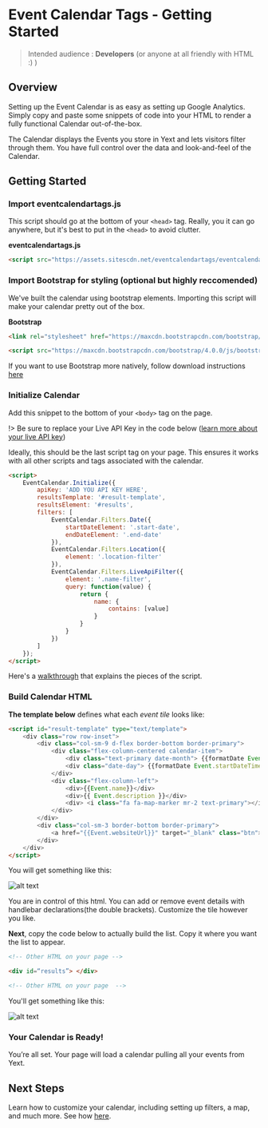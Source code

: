 # Event Calendar Tags - Getting Started 

> Intended audience :  **Developers** (or anyone at all friendly with HTML :) ) 


## Overview

Setting up the Event Calendar is as easy as setting up Google Analytics. Simply copy and paste some snippets of code into your HTML to render a fully functional Calendar out-of-the-box. 

The Calendar displays the Events you store in Yext and lets visitors filter through them. You have full control over the data and look-and-feel of the Calendar. 


## Getting Started 



### Import eventcalendartags.js

This script should go at the bottom of your `<head>` tag. Really, you it can go anywhere, but it's best to put in the `<head>` to avoid clutter. 


**eventcalendartags.js** 
```html
<script src="https://assets.sitescdn.net/eventcalendartags/eventcalendartags.js"></script>

```

### Import Bootstrap for styling (optional but highly reccomended)

We've built the calendar using bootstrap elements. Importing this script will make your calendar pretty out of the box. 

**Bootstrap** 
```html 
<link rel="stylesheet" href="https://maxcdn.bootstrapcdn.com/bootstrap/4.0.0/css/bootstrap.min.css" integrity="sha384-Gn5384xqQ1aoWXA+058RXPxPg6fy4IWvTNh0E263XmFcJlSAwiGgFAW/dAiS6JXm" crossorigin="anonymous">

<script src="https://maxcdn.bootstrapcdn.com/bootstrap/4.0.0/js/bootstrap.min.js" integrity="sha384-JZR6Spejh4U02d8jOt6vLEHfe/JQGiRRSQQxSfFWpi1MquVdAyjUar5+76PVCmYl" crossorigin="anonymous"></script>
```


If you want to use Bootstrap more natively, follow download instructions [here](https://getbootstrap.com/docs/4.0/getting-started/download/)

### Initialize Calendar

Add this snippet to the bottom of your `<body>` tag on the page. 

!> Be sure to replace your Live API Key in the code below ([learn more about your live API key](http://developer.yext.com/docs/guides/get-started/))

Ideally, this should be the last script tag on your page. This ensures it works with all other scripts and tags associated with the calendar. 


```html
<script>
	EventCalendar.Initialize({
		apiKey: 'ADD YOU API KEY HERE',
		resultsTemplate: '#result-template',
		resultsElement: '#results',
		filters: [
			EventCalendar.Filters.Date({
				startDateElement: '.start-date',
				endDateElement: '.end-date'
			}),
			EventCalendar.Filters.Location({
				element: '.location-filter'
			}),
			EventCalendar.Filters.LiveApiFilter({
				element: '.name-filter',
				query: function(value) {
					return {
						name: {
							contains: [value]
						}
					}
				}
			})
		]
	});
</script>
```


Here's a [walkthrough](png) that explains the pieces of the script.  


### Build Calendar HTML

**The template below** defines what each _event tile_ looks like: 


```html
<script id="result-template" type="text/template">
	<div class="row row-inset">
		<div class="col-sm-9 d-flex border-bottom border-primary">
			<div class="flex-column-centered calendar-item">
				<div class="text-primary date-month"> {{formatDate Event.startDateTime month="short"}}</div>
				<div class="date-day"> {{formatDate Event.startDateTime day="numeric"}} </div>
			</div>
			<div class="flex-column-left">
				<div>{{Event.name}}</div>
				<div>{{ Event.description }}</div>
				<div> <i class="fa fa-map-marker mr-2 text-primary"></i> {{Event.venueName}} - {{Event.address}} - {{Event.city}} </div>
			</div>
		</div>
		<div class="col-sm-3 border-bottom border-primary">
			<a href="{{Event.websiteUrl}}" target="_blank" class="btn"> View Details</a> 
        </div>
    </div>
</script>

```

You will get something like this: 

![alt text](/assets/event_image.png)

You are in control of this html. You can add or remove event details with handlebar declarations(the double brackets). Customize the tile however you like. 



**Next**, copy the code below to actually build the list. Copy it where you want the list to appear. 

```html 
<!-- Other HTML on your page --> 

<div id=“results”> </div>

<!-- Other HTML on your page  --> 

```

You'll get something like this: 

![alt text](/assets/event_list.png)



### Your Calendar is Ready! 

You’re all set. Your page will load a calendar pulling all your events from Yext. 


## Next Steps 

Learn how to customize your calendar, including setting up filters, a map, and much more. See how [here](ect_customization.md). 








